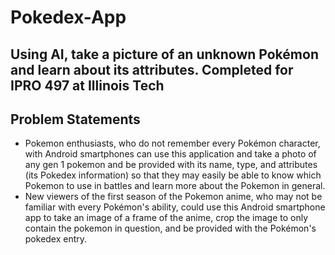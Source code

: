 # Pokedex-App
Using AI, take a picture of an unknown Pokémon and learn about its attributes. Completed for IPRO 497 at Illinois Tech
---
## Problem Statements
- Pokemon enthusiasts, who do not remember every Pokémon character, with Android smartphones can use this application and take a photo of any gen 1 pokemon and be provided with its name, type, and attributes (its Pokedex information) so that they may easily be able to know which Pokemon to use in battles and learn more about the Pokemon in general.
- New viewers of the first season of the Pokemon anime, who may not be familiar with every Pokémon's ability, could use this Android smartphone app to take an image of a frame of the anime, crop the image to only contain the pokemon in question, and be provided with the Pokémon's pokedex entry.
